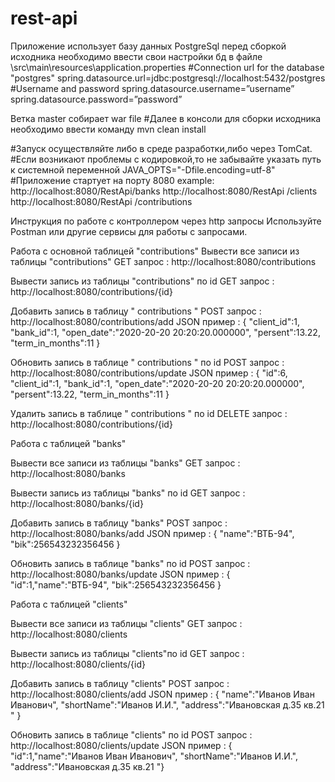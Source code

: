 # rest-api
Приложение использует базу данных PostgreSql перед сборкой исходника необходимо ввести свои настройки бд в файле \src\main\resources\application.properties
#Connection url for the database "postgres" spring.datasource.url=jdbc:postgresql://localhost:5432/postgres
#Username and password spring.datasource.username=”username” spring.datasource.password=”password”

Ветка master собирает war file
#Далее в консоли для сборки исходника необходимо ввести команду mvn clean install

#Запуск осуществляйте либо в среде разработки,либо через TomCat.
#Если возникают проблемы с кодировкой,то не забывайте указать путь к системной переменной JAVA_OPTS="-Dfile.encoding=utf-8"
#Приложение стартует на порту 8080 example: http://localhost:8080/RestApi/banks http://localhost:8080/RestApi /clients http://localhost:8080/RestApi /contributions

Инструкция по работе с контроллером через http запросы
Используйте Postman или другие сервисы для работы с запросами.

Работа с основной таблицей "contributions"
Вывести все записи из таблицы "contributions"
GET запрос : http://localhost:8080/contributions

Вывести запись из таблицы "contributions" по id
GET запрос : http://localhost:8080/contributions/{id}

Добавить запись в таблицу " contributions " 
POST запрос : http://localhost:8080/contributions/add
JSON пример : {
 "client_id":1,
 "bank_id":1,
 "open_date":"2020-20-20 20:20:20.000000",
 "persent":13.22,
 "term_in_months":11
 }

Обновить запись в таблице " contributions "  по id
POST запрос : http://localhost:8080/contributions/update
JSON пример : {
"id":6,
 "client_id":1,
 "bank_id":1,
 "open_date":"2020-20-20 20:20:20.000000",
 "persent":13.22,
 "term_in_months":11
 }

Удалить запись в таблице " contributions "  по id
DELETE  запрос : http://localhost:8080/contributions/{id}

Работа с таблицей "banks"

Вывести все записи из таблицы "banks"
GET запрос : http://localhost:8080/banks

Вывести запись из таблицы "banks" по id
GET запрос : http://localhost:8080/banks/{id}

Добавить запись в таблицу "banks" 
POST запрос : http://localhost:8080/banks/add
JSON пример : {
 "name":"ВТБ-94",
 "bik":256543232356456
 }

Обновить запись в таблице "banks" по id
POST запрос : http://localhost:8080/banks/update
JSON пример : {
 "id":1,"name":"ВТБ-94",
 "bik":256543232356456
 }

Работа с таблицей "clients"

Вывести все записи из таблицы "clients"
GET запрос : http://localhost:8080/clients

Вывести запись из таблицы "clients"по id
GET запрос : http://localhost:8080/clients/{id}

Добавить запись в таблицу "clients" 
POST запрос : http://localhost:8080/clients/add
JSON пример : {
 "name":"Иванов Иван Иванович",
 "shortName":"Иванов И.И.",
 "address":"Ивановская д.35 кв.21 "
 }
 
 Обновить запись в таблице "clients"  по id
POST запрос : http://localhost:8080/clients/update
JSON пример : {
 "id":1,"name":"Иванов Иван Иванович",
 "shortName":"Иванов И.И.",
 "address":"Ивановская д.35 кв.21 "}
 
